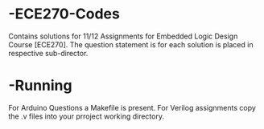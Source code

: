 # -ECE270-Codes
Contains solutions for 11/12 Assignments for Embedded Logic Design Course [ECE270]. 
The question statement is for each solution is placed in respective sub-director.

# -Running
For Arduino Questions a Makefile is present. 
For Verilog assignments copy the .v files into your prroject working directory.
